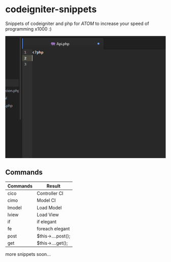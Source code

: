 # codeigniter-snippets
Snippets of codeigniter and php for _ATOM_ to increase your speed of programming x1000 :)

![example-snippet](https://github.com/MartinFlores/codeigniter-snippets/blob/master/img/gif.gif)

## Commands

Commands | Result
------- | ------
cico  | Controller CI
cimo  | Model CI
lmodel  | Load Model
lview  | Load View
if  | if elegant
fe | foreach elegant
post  | $this->....post();
get  | $this->....get();

more snippets soon...
